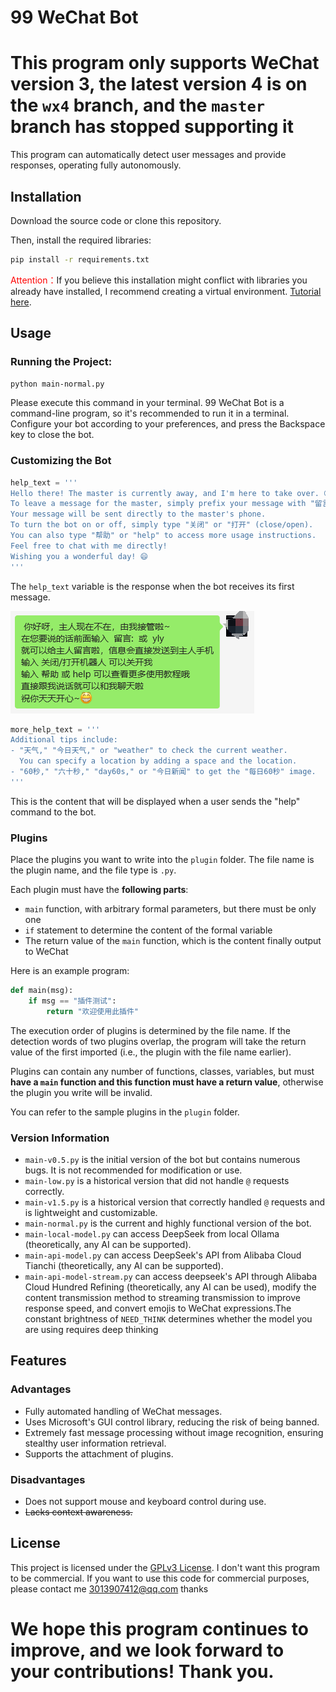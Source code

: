 # 99 WeChat Bot

# This program only supports WeChat version 3, the latest version 4 is on the `wx4` branch, and the `master` branch has stopped supporting it

This program can automatically detect user messages and provide responses, operating fully autonomously.

## Installation

Download the source code or clone this repository.

Then, install the required libraries:

```bash
pip install -r requirements.txt
```

<span style="color: red;">Attention：</span>If you believe this installation might conflict with libraries you already have installed, I recommend creating a virtual environment. [Tutorial here](https://chat.openai.com/c/venv.md).

## Usage

### Running the Project:

```bash
python main-normal.py
```

Please execute this command in your terminal. 99 WeChat Bot is a command-line program, so it's recommended to run it in a terminal. Configure your bot according to your preferences, and press the Backspace key to close the bot.

### Customizing the Bot

```python
help_text = ''' 
Hello there! The master is currently away, and I'm here to take over. 😊
To leave a message for the master, simply prefix your message with "留言:" or "yly".
Your message will be sent directly to the master's phone.
To turn the bot on or off, simply type "关闭" or "打开" (close/open).
You can also type "帮助" or "help" to access more usage instructions.
Feel free to chat with me directly!
Wishing you a wonderful day! 😄
'''
```

The `help_text` variable is the response when the bot receives its first message.

![image-20231015091909317](https://github.com/windows99-hue/99wxrobot/blob/master/content/image-20231015091909317.png?raw=true)

```python
more_help_text = '''
Additional tips include: 
- "天气," "今日天气," or "weather" to check the current weather.
  You can specify a location by adding a space and the location.
- "60秒," "六十秒," "day60s," or "今日新闻" to get the "每日60秒" image.
'''
```

This is the content that will be displayed when a user sends the "help" command to the bot.

### Plugins

Place the plugins you want to write into the `plugin` folder. The file name is the plugin name, and the file type is `.py`.

Each plugin must have the **following parts**:

- `main` function, with arbitrary formal parameters, but there must be only one
- `if` statement to determine the content of the formal variable
- The return value of the `main` function, which is the content finally output to WeChat

Here is an example program:

```python
def main(msg):
    if msg == "插件测试":
        return "欢迎使用此插件"
```

The execution order of plugins is determined by the file name. If the detection words of two plugins overlap, the program will take the return value of the first imported (i.e., the plugin with the file name earlier).

Plugins can contain any number of functions, classes, variables, but must **have a `main` function and this function must have a return value**, otherwise the plugin you write will be invalid.

You can refer to the sample plugins in the `plugin` folder.

### Version Information

- `main-v0.5.py` is the initial version of the bot but contains numerous bugs. It is not recommended for modification or use.
- `main-low.py` is a historical version that did not handle `@` requests correctly.
- `main-v1.5.py` is a historical version that correctly handled `@` requests and is lightweight and customizable.
- `main-normal.py` is the current and highly functional version of the bot.
- `main-local-model.py` can access DeepSeek from local Ollama (theoretically, any AI can be supported).
- `main-api-model.py` can access DeepSeek's API from Alibaba Cloud Tianchi (theoretically, any AI can be supported).
- `main-api-model-stream.py` can access deepseek's API through Alibaba Cloud Hundred Refining (theoretically, any AI can be used), modify the content transmission method to streaming transmission to improve response speed, and convert emojis to WeChat expressions.The constant brightness of `NEED_THINK` determines whether the model you are using requires deep thinking

## Features

### Advantages

- Fully automated handling of WeChat messages.
- Uses Microsoft's GUI control library, reducing the risk of being banned.
- Extremely fast message processing without image recognition, ensuring stealthy user information retrieval.
- Supports the attachment of plugins.

### Disadvantages

- Does not support mouse and keyboard control during use.
- ~~Lacks context awareness.~~

## License

This project is licensed under the [GPLv3 License](LICENSE).  I don't want this program to be commercial. If you want to use this code for commercial purposes, please contact me
3013907412@qq.com
thanks

# We hope this program continues to improve, and we look forward to your contributions! Thank you.
